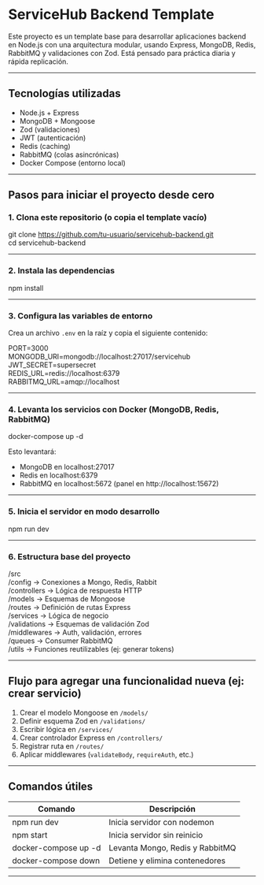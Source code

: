 # ServiceHub Backend Template

Este proyecto es un template base para desarrollar aplicaciones backend en Node.js con una arquitectura modular, usando Express, MongoDB, Redis, RabbitMQ y validaciones con Zod. Está pensado para práctica diaria y rápida replicación.

---

## Tecnologías utilizadas

- Node.js + Express
- MongoDB + Mongoose
- Zod (validaciones)
- JWT (autenticación)
- Redis (caching)
- RabbitMQ (colas asincrónicas)
- Docker Compose (entorno local)

---

## Pasos para iniciar el proyecto desde cero

### 1. Clona este repositorio (o copia el template vacío)

git clone https://github.com/tu-usuario/servicehub-backend.git  
cd servicehub-backend

---

### 2. Instala las dependencias

npm install

---

### 3. Configura las variables de entorno

Crea un archivo `.env` en la raíz y copia el siguiente contenido:

PORT=3000  
MONGODB_URI=mongodb://localhost:27017/servicehub  
JWT_SECRET=supersecret  
REDIS_URL=redis://localhost:6379  
RABBITMQ_URL=amqp://localhost

---

### 4. Levanta los servicios con Docker (MongoDB, Redis, RabbitMQ)

docker-compose up -d

Esto levantará:
- MongoDB en localhost:27017
- Redis en localhost:6379
- RabbitMQ en localhost:5672 (panel en http://localhost:15672)

---

### 5. Inicia el servidor en modo desarrollo

npm run dev

---

### 6. Estructura base del proyecto

/src  
  /config         → Conexiones a Mongo, Redis, Rabbit  
  /controllers    → Lógica de respuesta HTTP  
  /models         → Esquemas de Mongoose  
  /routes         → Definición de rutas Express  
  /services       → Lógica de negocio  
  /validations    → Esquemas de validación Zod  
  /middlewares    → Auth, validación, errores  
  /queues         → Consumer RabbitMQ  
  /utils          → Funciones reutilizables (ej: generar tokens)  

---

## Flujo para agregar una funcionalidad nueva (ej: crear servicio)

1. Crear el modelo Mongoose en `/models/`
2. Definir esquema Zod en `/validations/`
3. Escribir lógica en `/services/`
4. Crear controlador Express en `/controllers/`
5. Registrar ruta en `/routes/`
6. Aplicar middlewares (`validateBody`, `requireAuth`, etc.)

---

## Comandos útiles

Comando                | Descripción                        
----------------------|------------------------------------
npm run dev           | Inicia servidor con nodemon         
npm start             | Inicia servidor sin reinicio        
docker-compose up -d  | Levanta Mongo, Redis y RabbitMQ     
docker-compose down   | Detiene y elimina contenedores      

---
